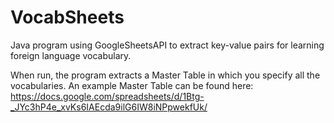 # VocabSheets
Java program using GoogleSheetsAPI to extract key-value pairs for learning foreign language vocabulary.

When run, the program extracts a Master Table in which you specify all the vocabularies.
An example Master Table can be found here: https://docs.google.com/spreadsheets/d/1Btg-_JYc3hP4e_xvKs6IAEcda9ilG6IW8iNPpwekfUk/
